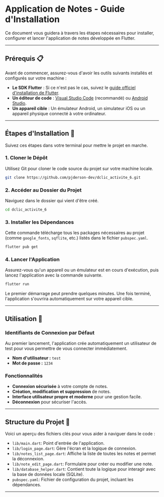 # **Application de Notes - Guide d'Installation**

Ce document vous guidera à travers les étapes nécessaires pour installer, configurer et lancer l'application de notes développée en Flutter.

-----

## **Prérequis** 📋

Avant de commencer, assurez-vous d'avoir les outils suivants installés et configurés sur votre machine :

  * **Le SDK Flutter** : Si ce n'est pas le cas, suivez le [guide officiel d'installation de Flutter](https://flutter.dev/docs/get-started/install).
  * **Un éditeur de code** : [Visual Studio Code](https://code.visualstudio.com/) (recommandé) ou [Android Studio](https://developer.android.com/studio).
  * **Un appareil cible** : Un émulateur Android, un simulateur iOS ou un appareil physique connecté à votre ordinateur.

-----

## **Étapes d'Installation** 🚀

Suivez ces étapes dans votre terminal pour mettre le projet en marche.

### **1. Cloner le Dépôt**

Utilisez Git pour cloner le code source du projet sur votre machine locale.

```bash
git clone https://github.com/pjderson-dev/dclic_activite_6.git
```

### **2. Accéder au Dossier du Projet**

Naviguez dans le dossier qui vient d'être créé.

```bash
cd dclic_activite_6
```

### **3. Installer les Dépendances**

Cette commande télécharge tous les packages nécessaires au projet (comme `google_fonts`, `sqflite`, etc.) listés dans le fichier `pubspec.yaml`.

```bash
flutter pub get
```

### **4. Lancer l'Application**

Assurez-vous qu'un appareil ou un émulateur est en cours d'exécution, puis lancez l'application avec la commande suivante.

```bash
flutter run
```

Le premier démarrage peut prendre quelques minutes. Une fois terminé, l'application s'ouvrira automatiquement sur votre appareil cible.

-----

## **Utilisation** 📝

### **Identifiants de Connexion par Défaut**

Au premier lancement, l'application crée automatiquement un utilisateur de test pour vous permettre de vous connecter immédiatement.

  * **Nom d'utilisateur :** `test`
  * **Mot de passe :** `1234`

### **Fonctionnalités**

  * **Connexion sécurisée** à votre compte de notes.
  * **Création, modification et suppression** de notes.
  * **Interface utilisateur propre et moderne** pour une gestion facile.
  * **Déconnexion** pour sécuriser l'accès.

-----

## **Structure du Projet** 📂

Voici un aperçu des fichiers clés pour vous aider à naviguer dans le code :

  * `lib/main.dart`: Point d'entrée de l'application.
  * `lib/login_page.dart`: Gère l'écran et la logique de connexion.
  * `lib/notes_list_page.dart`: Affiche la liste de toutes les notes et permet la déconnexion.
  * `lib/note_edit_page.dart`: Formulaire pour créer ou modifier une note.
  * `lib/database_helper.dart`: Contient toute la logique pour interagir avec la base de données locale (SQLite).
  * `pubspec.yaml`: Fichier de configuration du projet, incluant les dépendances.

-----

